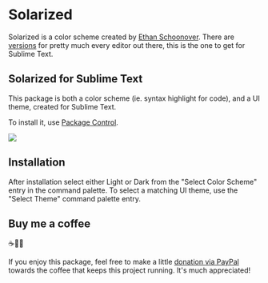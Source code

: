 # Solarized

Solarized is a color scheme created by [Ethan Schoonover](http://ethanschoonover.com/solarized). There are [versions](https://github.com/altercation/solarized) for pretty much every editor out there, this is the one to get for Sublime Text.

## Solarized for Sublime Text

This package is both a color scheme (ie. syntax highlight for code), and a UI theme, created for Sublime Text.  

To install it, use [Package Control](https://packagecontrol.io/packages/Solarized%20Color%20Scheme).

![](https://raw.githubusercontent.com/braver/Solarized/master/solarized.png)

## Installation

After installation select either Light or Dark from the "Select Color Scheme" entry in the command palette. To select a matching UI theme, use the "Select Theme" command palette entry.


## Buy me a coffee 

☕️👌🏻

If you enjoy this package, feel free to make a little [donation via PayPal](https://paypal.me/koenlageveen) towards the coffee that keeps this project running. It's much appreciated!

